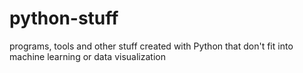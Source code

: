 # python-stuff
programs, tools and other stuff created with Python that don't fit into machine learning or data visualization
